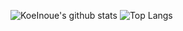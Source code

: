 ![KoeInoue's github stats](https://github-readme-stats.vercel.app/api?username=KoeInoue&count_private=true&show_icons=true&theme=buefy)
![Top Langs](https://github-readme-stats.vercel.app/api/top-langs/?username=KoeInoue&theme=buefy)
